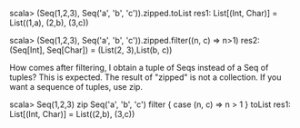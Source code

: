 scala> (Seq(1,2,3), Seq('a', 'b', 'c')).zipped.toList
res1: List[(Int, Char)] = List((1,a), (2,b), (3,c))

scala> (Seq(1,2,3), Seq('a', 'b', 'c')).zipped.filter((n, c) => n>1)
res2: (Seq[Int], Seq[Char]) = (List(2, 3),List(b, c))

How comes after filtering, I obtain a tuple of Seqs instead of a Seq of tuples?
This is expected.  The result of "zipped" is not a collection.  If you want a sequence of tuples, use zip.

scala> Seq(1,2,3) zip Seq('a', 'b', 'c') filter { case (n, c) => n > 1 } toList
res1: List[(Int, Char)] = List((2,b), (3,c))
